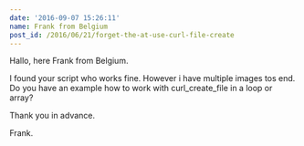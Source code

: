```yaml
---
date: '2016-09-07 15:26:11'
name: Frank from Belgium
post_id: /2016/06/21/forget-the-at-use-curl-file-create
---
```


Hallo, here Frank from Belgium.


I found your script who works fine. However i have multiple images tos end. 
Do you have an example how to work with curl_create_file in a loop or array?


Thank you in advance.

Frank.
